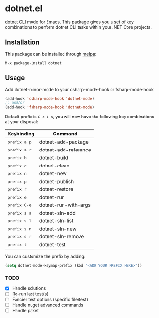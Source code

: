 # dotnet.el

[dotnet CLI](https://docs.microsoft.com/en-us/dotnet/core/tools/index) mode for Emacs. This package gives you a set of key combinations to perform dotnet CLI tasks within your .NET Core projects.

## Installation

This package can be installed through [melpa](https://melpa.org/):

```
M-x package-install dotnet
```

## Usage

Add dotnet-minor-mode to your csharp-mode-hook or fsharp-mode-hook

```el
(add-hook 'csharp-mode-hook 'dotnet-mode)
;; and/or
(add-hook 'fsharp-mode-hook 'dotnet-mode)
```

Default prefix is `C-c C-n`, you will now have the following key combinations at your disposal:

 Keybinding            | Command
-----------------------|----------------------
 <kbd>prefix a p</kbd> | dotnet-add-package
 <kbd>prefix a r</kbd> | dotnet-add-reference
 <kbd>prefix b</kbd>   | dotnet-build
 <kbd>prefix c</kbd>   | dotnet-clean
 <kbd>prefix n</kbd>   | dotnet-new
 <kbd>prefix p</kbd>   | dotnet-publish
 <kbd>prefix r</kbd>   | dotnet-restore
 <kbd>prefix e</kbd>   | dotnet-run
 <kbd>prefix C-e</kbd> | dotnet-run-with-args
 <kbd>prefix s a</kbd> | dotnet-sln-add
 <kbd>prefix s l</kbd> | dotnet-sln-list
 <kbd>prefix s n</kbd> | dotnet-sln-new
 <kbd>prefix s r</kbd> | dotnet-sln-remove
 <kbd>prefix t</kbd>   | dotnet-test

You can customize the prefix by adding:
```el
(setq dotnet-mode-keymap-prefix (kbd "<ADD YOUR PREFIX HERE>"))
```

### TODO

- [x] Handle solutions
- [ ] Re-run last test(s)
- [ ] Fancier test options (specific file/test)
- [ ] Handle nuget advanced commands
- [ ] Handle paket
